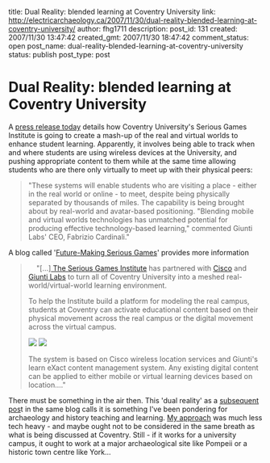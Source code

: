 title: Dual Reality: blended learning at Coventry University 
link: http://electricarchaeology.ca/2007/11/30/dual-reality-blended-learning-at-coventry-university/
author: fhg1711
description: 
post_id: 131
created: 2007/11/30 13:47:42
created_gmt: 2007/11/30 18:47:42
comment_status: open
post_name: dual-reality-blended-learning-at-coventry-university
status: publish
post_type: post

# Dual Reality: blended learning at Coventry University 

A [press release today](http://www.trainingpressreleases.com/newsstory.asp?NewsID=3380) details how Coventry University's Serious Games Institute is going to create a mash-up of the real and virtual worlds to enhance student learning. Apparently, it involves being able to track when and where students are using wireless devices at the University, and pushing appropriate content to them while at the same time allowing students who are there only virtually to meet up with their physical peers: 

> "These systems will enable students who are visiting a place - either in the real world or online - to meet, despite being physically separated by thousands of miles. The capability is being brought about by real-world and avatar-based positioning. "Blending mobile and virtual worlds technologies has unmatched potential for producing effective technology-based learning," commented Giunti Labs' CEO, Fabrizio Cardinali."

A blog called '[Future-Making Serious Games](http://elianealhadeff.blogspot.com/2007/11/serious-games-combining-mobile-learning.html)' provides more information 

>     "[...][ The Serious Games Institute](http://www.coventry.ac.uk/researchnet/d/218/a/768) has partnered with [Cisco](http://www.cisco.com/) and [Giunti Labs](http://www.giuntilabs.com/) to turn all of Coventry University into a meshed real-world/virtual-world learning environment. 
> 
> To help the Institute build a platform for modeling the real campus, students at Coventry can activate educational content based on their physical movement across the real campus or the digital movement across the virtual campus. 
> 
> ![](http://bp1.blogger.com/_Ss_rLDyRQCk/R04c3JE94LI/AAAAAAAAE8o/MbM-XjvhdFo/s400/ragazza_con_pc4.jpg) ![](http://bp2.blogger.com/_Ss_rLDyRQCk/R04cnZE94KI/AAAAAAAAE8g/bkV0rZnu-Cg/s400/ragazza_con_pc5.jpg)
> 
> The system is based on Cisco wireless location services and Giunti's learn eXact content management system. Any existing digital content can be applied to either mobile or virtual learning devices based on location...."

There must be something in the air then. This 'dual reality' as a [subsequent pos](http://elianealhadeff.blogspot.com/2007/11/serious-games-dual-reality-interplay.html)t in the same blog calls it is something I've been pondering for archaeology and history teaching and learning. [My approach](http://electricarchaeologist.wordpress.com/2007/11/20/the-past-present-augmented-historical-reality-a-lesson-plan-sketch/) was much less tech heavy - and maybe ought not to be considered in the same breath as what is being discussed at Coventry. Still - if it works for a university campus, it ought to work at a major archaeological site like Pompeii or a historic town centre like York... 

>